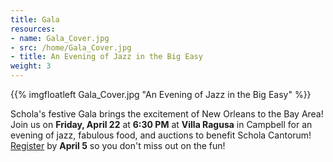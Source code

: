 ```yaml
---
title: Gala
resources:
- name: Gala_Cover.jpg
- src: /home/Gala_Cover.jpg
- title: An Evening of Jazz in the Big Easy
weight: 3
---
```


{{% imgfloatleft Gala_Cover.jpg "An Evening of Jazz in the Big Easy" %}}

Schola's festive Gala brings the excitement of New Orleans to the Bay Area! Join us on **Friday, April 22**
at **6:30 PM** at **Villa Ragusa** in Campbell for an evening of jazz, fabulous food, and auctions to benefit
Schola Cantorum! [Register](https://scholacantorum.org/gala) by **April 5** so you don't miss out on the fun!
